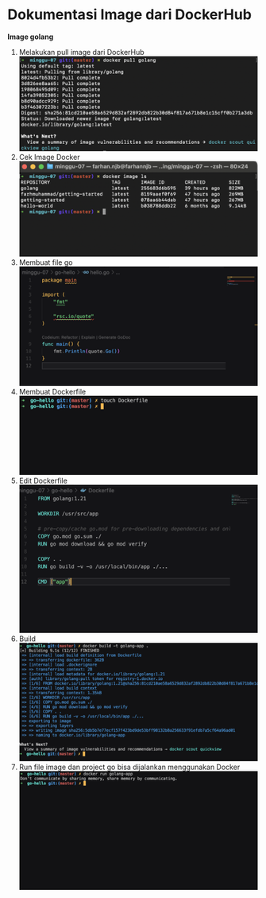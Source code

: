 # Dokumentasi Image dari DockerHub

**Image golang**

1. Melakukan pull image dari DockerHub
   ![pulling-image](assets/pulling.png)
2. Cek Image Docker
   ![image](assets/images.png)
3. Membuat file go
   ![go](assets/go.png)
4. Membuat Dockerfile
   ![dockerfile](assets/dockerfile.png)
5. Edit Dockerfile
   ![dockerfile2](assets/dockerfile2.png)
6. Build
   ![build](assets/build.png)
7. Run file image dan project go bisa dijalankan menggunakan Docker
   ![run](assets/run.png)
